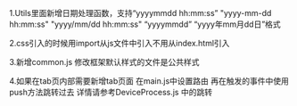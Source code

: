 1.Utils里面新增日期处理函数，支持“yyyymmdd hh:mm:ss” "yyyy-mm-dd hh:mm:ss" "yyyy/mm/dd hh:mm:ss" “yyyymmdd” “yyyy年mm月dd日”格式    

2.css引入的时候用import从js文件中引入不用从index.html引入    

3.新增common.js  修改框架默认样式的文件是公共样式     

4.如果在tab页内部需要新增tab页面  在main.js中设置路由  再在触发的事件中使用push方法跳转过去  详情请参考DeviceProcess.js 中的跳转
